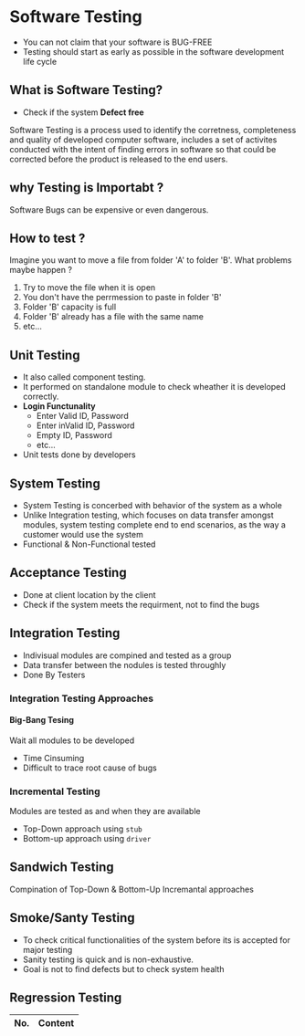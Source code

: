 # Software Testing

- You can not claim that your software is BUG-FREE
- Testing should start as early as possible in the software development life cycle

## What is Software Testing?

- Check if the system **Defect free**

Software Testing is a process used to identify the corretness, completeness and quality of developed computer software, includes a set of activites conducted with the intent of finding errors in software so that could be corrected before the product is released to the end users.

## why Testing is Importabt ?

Software Bugs can be expensive or even dangerous.

## How to test ?

Imagine you want to move a file from folder 'A' to folder 'B'. What problems maybe happen ?

1. Try to move the file when it is open
2. You don't have the perrmession to paste in folder 'B'
3. Folder 'B' capacity is full
4. Folder 'B' already has a file with the same name
5. etc...

## Unit Testing

- It also called component testing.
- It performed on standalone module to check wheather it is developed correctly.
- **Login Functunality**
  - Enter Valid ID, Password
  - Enter inValid ID, Password
  - Empty ID, Password
  - etc...
- Unit tests done by developers

## System Testing

- System Testing is concerbed with behavior of the system as a whole
- Unlike Integration testing, which focuses on data transfer amongst modules, system testing complete end to end scenarios, as the way a customer would use the system
- Functional & Non-Functional tested

## Acceptance Testing

- Done at client location by the client
- Check if the system meets the requirment, not to find the bugs

## Integration Testing

- Indivisual modules are compined and tested as a group
- Data transfer between the nodules is tested throughly
- Done By Testers

### Integration Testing Approaches

#### Big-Bang Tesing

Wait all modules to be developed

- Time Cinsuming
- Difficult to trace root cause of bugs

### Incremental Testing

Modules are tested as and when they are available

- Top-Down approach using `stub`
- Bottom-up approach using `driver`

## Sandwich Testing

Compination of Top-Down & Bottom-Up Incremantal approaches

## Smoke/Santy Testing

- To check critical functionalities of the system before its is accepted for major testing
- Sanity testing is quick and is non-exhaustive.
- Goal is not to find defects but to check system health

## Regression Testing

| No. | Content |
| :-: | :------ |
